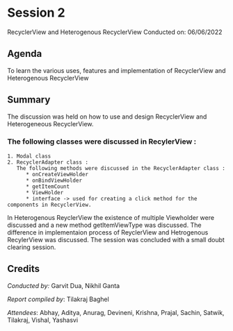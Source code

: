 <!-- 
 - Replace all the {} with their values. Name this file as Session {Session no.}.md (without braces) and submit a PR.
-->
# Session 2
RecyclerView and Heterogenous RecyclerView
Conducted on: 06/06/2022

## Agenda
To learn the various uses, features and implementation of RecyclerView and Heterogenous RecyclerView

## Summary
The discussion was held on how to use and design RecyclerView and Heterogeneous RecyclerView.

 ### The following classes were discussed in RecylerView : 
    1. Modal class
    2. RecyclerAdapter class :
       The following methods were discussed in the RecyclerAdapter class :
          * onCreateViewHolder
          * onBindViewHolder
          * getItemCount
          * ViewHolder
          * interface -> used for creating a click method for the components in RecyclerView.
          
 In Heterogenous ReyclerView the existence of multiple Viewholder were discussed and a new method getItemViewType was discussed.
 The difference in implementaion process of ReyclerView and Hetrogenous RecylerView was discussed.
 The session was concluded with a small doubt clearing session.
 
## Credits
<!-- Include the Conducted by heading only if someone conducted the session. If it was a session without a specific instructor (For e.g., a common reading session or a mini-hackathon), ignore it. -->
*Conducted by:* Garvit Dua, Nikhil Ganta

*Report compiled by*: Tilakraj Baghel

*Attendees*: Abhay, Aditya, Anurag, Devineni, Krishna, Prajal, Sachin, Satwik, Tilakraj, Vishal, Yashasvi


